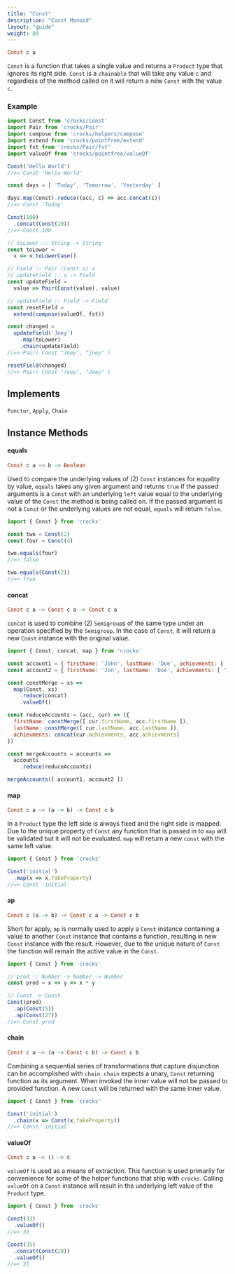 ```yaml
---
title: "Const"
description: "Const Monoid"
layout: "guide"
weight: 80
---
```


```haskell
Const c a
```
`Const` is a function that takes a single value and returns a `Product` type
that ignores its right side. 
`Const` is a `chainable` that will take any value `c` and regardless of the 
method called on it will return a new `Const` with the value `c`.

### Example
```javascript
import Const from 'crocks/Const'
import Pair from 'crocks/Pair'
import compose from 'crocks/helpers/compose'
import extend from 'crocks/pointfree/extend'
import fst from 'crocks/Pair/fst'
import valueOf from 'crocks/pointfree/valueOf'

Const('Hello World')
//=> Const 'Hello World'

const days = [ 'Today', 'Tomorrow', 'Yesterday' ]

days.map(Const).reduce((acc, c) => acc.concat(c))
//=> Const 'Today'

Const(100)
  .concat(Const(10))
//=> Const 100

// toLower :: String -> String
const toLower =
  x => x.toLowerCase()

// Field :: Pair (Const a) a
// updateField :: a -> Field
const updateField =
  value => Pair(Const(value), value)

// updateField :: Field -> Field
const resetField =
  extend(compose(valueOf, fst))

const changed =
  updateField('Joey')
    .map(toLower)
    .chain(updateField)
//=> Pair( Const "Joey", "joey" )

resetField(changed)
//=> Pair( Const "Joey", "Joey" )

```
<article id="topic-implements">

## Implements
`Functor`, `Apply`, `Chain`

</article>

<article id="topic-instance">

## Instance Methods

#### equals

```haskell
Const c a ~> b -> Boolean
```

Used to compare the underlying values of (2) `Const` instances for equality by
value, `equals` takes any given argument and returns `true` if the passed
arguments is a `Const` with an underlying `left` value equal to the underlying value
of the `Const` the method is being called on. If the passed argument is not
a `Const` or the underlying values are not equal, `equals` will return `false`.

```javascript
import { Const } from 'crocks'

const two = Const(2)
const four = Const(4)

two.equals(four)
//=> false

two.equals(Const(2))
//=> True
```

#### concat

```haskell
Const c a ~> Const c a -> Const c a
```

`concat` is used to combine (2) `Semigroup`s of the same type under an operation
specified by the `Semigroup`. In the case of `Const`, it will return a new
`Const` instance with the original value.

```javascript
import { Const, concat, map } from 'crocks'

const account1 = { firstName: 'John', lastName: 'Doe', achievments: [ '112', '232', '154' ] }
const account2 = { firstName: 'Jon', lastName: 'Doe', achievments: [ '767', '989' ] }

const constMerge = xs =>
  map(Const, xs)
    .reduce(concat)
    .valueOf()

const reduceAccounts = (acc, cur) => ({
  firstName: constMerge([ cur.firstName, acc.firstName ]),
  lastName: constMerge([ cur.lastName, acc.lastName ]),
  achievments: concat(cur.achievments, acc.achievments)
})

const mergeAccounts = accounts =>
  accounts
    .reduce(reduceAccounts)

mergeAccounts([ account1, account2 ])
```

#### map

```haskell
Const c a ~> (a -> b) -> Const c b
```

In a `Product` type the left side is always fixed and the right side is mapped.
Due to the unique property of `Const` any function that is passed in to `map`
will be validated but it will not be evaluated. `map` will return a new `const`
with the same left value.

```javascript
import { Const } from 'crocks'

Const('initial')
  .map(x => x.fakeProperty)
//=> Const 'initial'

```

#### ap

```haskell
Const c (a -> b) ~> Const c a -> Const c b
```

Short for apply, `ap` is normally used to apply a `Const` instance containing a 
value to another `Const` instance that contains a function, resulting in new 
`Const` instance with the result. However, due to the unique nature of `Const`
the function will remain the active value in the `Const`.

```javascript
import { Const } from 'crocks'

// prod :: Number -> Number -> Number
const prod = x => y => x * y

// Const -> Const
Const(prod)
  .ap(Const(5))
  .ap(Const(27))
//=> Const prod
```

#### chain

```haskell
Const c a ~> (a -> Const c b) -> Const c b
```

Combining a sequential series of transformations that capture disjunction can 
be accomplished with `chain`. `chain` expects a unary, `Const` returning 
function as its argument. When invoked the inner value will not be passed to 
provided function. A new `Const` will be returned with the same inner value.

```javascript
import { Const } from 'crocks'

Const('initial')
  .chain(x => Const(x.fakeProperty))
//=> Const 'initial'

```

#### valueOf

```haskell
Const c a ~> () -> c
```

`valueOf` is used as a means of extraction. This function
is used primarily for convenience for some of the helper functions that ship
with `crocks`. Calling `valueOf` on a `Const` instance will result in the
underlying left value of the `Product` type.

```javascript
import { Const } from 'crocks'

Const(33)
  .valueOf()
//=> 33

Const(35)
  .concat(Const(20))
  .valueOf()
//=> 35
```
</article>
